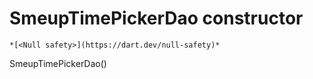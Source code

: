 


# SmeupTimePickerDao constructor




    *[<Null safety>](https://dart.dev/null-safety)*



SmeupTimePickerDao()












